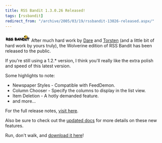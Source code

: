 ```yaml
---
title: RSS Bandit 1.3.0.26 Released!
tags: [rssbandit]
redirect_from: "/archive/2005/03/19/rssbandit-13026-released.aspx/"
---
```


![RSS Bandit Logo](/assets/images/RssBanditLogo.jpg) After much hard work by
[Dare](http://www.25hoursaday.com/weblog/) and
[Torsten](http://www.rendelmann.info/blog/) (and a little bit of hard
work by yours truly), the Wolverine edition of RSS Bandit has been
released to the public.

If you're still using a 1.2.* version, I think you'll really like the
extra polish and speed of this latest version.

Some highlights to note:

-   Newspaper Styles - Compatible with FeedDemon.
-   Column Chooser - Specify the columns to display in the list view.
-   Item Deletion - A hotly demanded feature.
-   and more...

For the full release notes, [visit
here](https://sourceforge.net/forum/forum.php?forum_id=454878).

Also be sure to check out the [updated docs](http://docs.rssbandit.org/)
for more details on these new features.

Run, don't walk, and [download it
here](http://prdownloads.sourceforge.net/rssbandit/RssBandit1.3.0.26installer.zip?download)!

